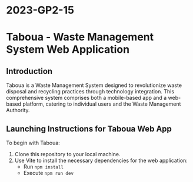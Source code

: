 # 2023-GP2-15
# Taboua - Waste Management System Web Application

## Introduction
Taboua is a Waste Management System designed to revolutionize waste disposal and recycling practices through technology integration. This comprehensive system comprises both a mobile-based app and a web-based platform, catering to individual users and the Waste Management Authority.


## Launching Instructions for Taboua Web App
To begin with Taboua:
1. Clone this repository to your local machine.
2. Use Vite to install the necessary dependencies for the web application:
   - Run `npm install`
   - Execute `npm run dev`
